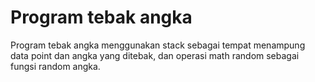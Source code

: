 # Program tebak angka
Program tebak angka menggunakan stack sebagai tempat menampung data point dan angka yang ditebak, dan operasi math random sebagai fungsi random angka.

